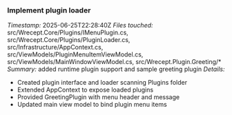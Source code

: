 ### Implement plugin loader
*Timestamp:* 2025-06-25T22:28:40Z
*Files touched:* src/Wrecept.Core/Plugins/IMenuPlugin.cs, src/Wrecept.Core/Plugins/PluginLoader.cs, src/Infrastructure/AppContext.cs, src/ViewModels/PluginMenuItemViewModel.cs, src/ViewModels/MainWindowViewModel.cs, src/Wrecept.Plugin.Greeting/*
*Summary:* added runtime plugin support and sample greeting plugin
*Details:*
- Created plugin interface and loader scanning Plugins folder
- Extended AppContext to expose loaded plugins
- Provided GreetingPlugin with menu header and message
- Updated main view model to bind plugin menu items
